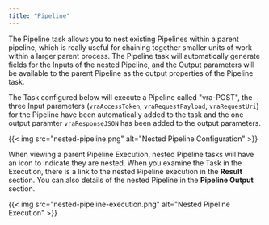 ```yaml
---
title: "Pipeline"
---
```


The Pipeline task allows you to nest existing Pipelines within a parent pipeline, which is really useful for chaining together smaller units of work within a larger parent process. The Pipeline task will automatically generate fields for the Inputs of the nested Pipeline, and the Output parameters will be available to the parent Pipeline as the output properties of the Pipeline task.

The Task configured below will execute a Pipeline called "vra-POST", the three Input parameters (`vraAccessToken`, `vraRequestPayload`, `vraRequestUri`) for the Pipeline have been automatically added to the task and the one output paramter `vraResponseJSON` has been added to the output parameters.

{{< img src="nested-pipeline.png" alt="Nested Pipeline Configuration" >}}

When viewing a parent Pipeline Execution, nested Pipeline tasks will have an icon to indicate they are nested. When you examine the Task in the Execution, there is a link to the nested Pipeline execution in the **Result** section. You can also details of the nested Pipeline in the **Pipeline Output** section.

{{< img src="nested-pipeline-execution.png" alt="Nested Pipeline Execution" >}}
